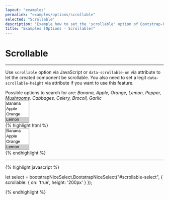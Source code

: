```yaml
---
layout: "examples"
permalink: "examples/options/scrollable"
selected: "Scrollable"
description: "Example how to set the 'scrollable' option of Bootstrap-Nice-Select - Gives an overview how to implement the option and how it looks like"
title: "Examples [Options - Scrollable]"
---
```


# **Scrollable**

---

Use `scrollable` option via JavaScript or `data-scrollable-on` via attribute to let the created component be scrollable. You also need to set a legit `data-scrollable-height` via attribute if you want to use this feature.

<div class="alert alert-light d-flex justify-content-start align-items-center font-size-13" role="alert">
        <i class="fa-solid fa-circle-info pe-2"></i>Possible options to search for are: <i class="ms-2">Banana, Apple, Orange, Lemon, Pepper, Mushrooms, Cabbages, Celery, Brocoli, Garlic</i>
</div>

<div class="container my-4 border rounded p-0">
    <div class="p-5 border-bottom">
        <select id="option-scrollable" multiple="multiple">
            <option value="Banana">Banana</option>
            <option value="Apple">Apple</option>
            <option value="Orange">Orange</option>
            <option value="Lemon" selected="selected">Lemon</option>
            <option value="Pepper">Pepper</option>
            <option value="Mushrooms">Mushrooms</option>
            <option value="Cabbages" selected="selected">Cabbages</option>
            <option value="Celery">Celery</option>
            <option value="Garlic" selected="selected">Garlic</option>
            <option value="Brocoli" selected="selected">Brocoli</option>
        </select>
    </div>
    <div class="bg-highlight rounded">
{% highlight html %}
<div class="container">
    <select id="scrollable-select" multiple="multiple">
        <option value="Banana">Banana</option>
        <option value="Apple">Apple</option>
        <option value="Orange">Orange</option>
        <option value="Lemon" selected="selected">Lemon</option>
        <option value="Pepper">Pepper</option>
        <option value="Mushrooms">Mushrooms</option>
        <option value="Cabbages" selected="selected">Cabbages</option>
        <option value="Celery">Celery</option>
        <option value="Garlic" selected="selected">Garlic</option>
        <option value="Brocoli" selected="selected">Brocoli</option>
    </select>
</div>
{% endhighlight %}
<hr>
{% highlight javascript %}

let select = bootstrapNiceSelect.BootstrapNiceSelect("#scrollable-select", {
    scrollable: {
        on: 'true',
        height: '200px'
    }
});

{% endhighlight %}
    </div>
</div>
